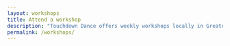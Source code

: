 ```yaml
---
layout: workshops
title: Attend a workshop
description: "Touchdown Dance offers weekly workshops locally in Greater Manchester and the North West as well as weekend workshops around the UK. <br><br><a href='../contact'>Get in touch</a> with us to find out more and to sign up to our email list."
permalink: /workshops/
---
```

